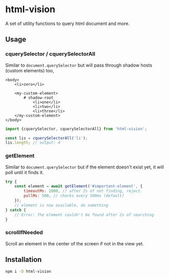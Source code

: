 # html-vision

A set of utility functions to query html document and more.

## Usage

### cquerySelector / cquerySelectorAll

Similar to `document.querySelector` but will pass through shadow hosts (custom elements) too,

```
<body>
	<li>zero</li>

	<my-custom-element>
		# shadow-root
			<li>one</li>
			<li>two</li>
			<li>three</li>
	</my-custom-element>
</body>
```

```ts
import {cquerySelector, cquerySelectorAll} from 'html-vision';

const lis = cquerySelectorAll('li');
lis.length; // output: 4
```

### getElement

Similar to `document.querySelector` but if the element doesn't exist yet, it will poll until it finds it.

```js
try {
	const element = await getElement('#important-element', {
		timeoutMs: 2000, // after 2s of not finding, reject.
		pollMs: 500, // checks every 500ms (default)
	});
	// element is now available, do something
} catch {
	// Error: The element couldn't be found after 2s of searching
}
```

### scrollIfNeeded

Scroll an element in the center of the screen if not in the view yet.

## Installation

```bash
npm i -D html-vision
```
